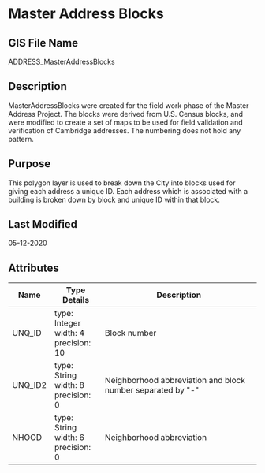 # Master Address Blocks
## GIS File Name
ADDRESS_MasterAddressBlocks
## Description
<DIV STYLE="text-align:Left;"><DIV><DIV><P><SPAN>MasterAddressBlocks were created for the field work phase of the Master Address Project. The blocks were derived from U.S. Census blocks, and were modified to create a set of maps to be used for field validation and verification of Cambridge addresses. The numbering does not hold any pattern.</SPAN></P></DIV></DIV></DIV>

## Purpose
This polygon layer is used to break down the City into blocks used for giving each address a unique ID. Each address which is associated with a building is broken down by block and unique ID within that block.
## Last Modified
05-12-2020
## Attributes
|Name|Type Details|Description|
|----|------------|-----------|
|UNQ_ID|type: Integer<br/>width: 4<br/>precision: 10|Block number|
|UNQ_ID2|type: String<br/>width: 8<br/>precision: 0|Neighborhood abbreviation and block number separated by "-"|
|NHOOD|type: String<br/>width: 6<br/>precision: 0|Neighborhood abbreviation|
